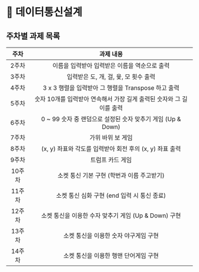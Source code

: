 # :satellite: ​데이터통신설계

## 주차별 과제 목록

|  주차  |                          과제 내용                           |
| :----: | :----------------------------------------------------------: |
| 2주차  |        이름을 입력받아 입력받은 이름을 역순으로 출력         |
| 3주차  |            입력받은 도, 개, 걸, 윷, 모 횟수 출력             |
| 4주차  |     3 x 3 행렬을 입력받아 그 행렬을 Transpose 하고 출력      |
| 5주차  | 숫자 10개를 입력받아 연속해서 가장 길게 출력된 숫자와 그 길이를 출력 |
| 6주차  | 0 ~ 99 숫자 중 랜덤으로 설정된 숫자 맞추기 게임 (Up & Down)  |
| 7주차  |                      가위 바위 보 게임                       |
| 8주차  |   (x, y) 좌표와 각도를 입력받아 회전 후의 (x, y) 좌표 출력   |
| 9주차  |                       트럼프 카드 게임                       |
| 10주차 |          소켓 통신 기본 구현 (학번과 이름 주고받기)          |
| 11주차 |         소켓 통신 심화 구현 (end 입력 시 통신 종료)          |
| 12주차 |    소켓 통신을 이용한 수자 맞추기 게임  (Up & Down) 구현     |
| 13주차 |            소켓 통신을 이용한 숫자 야구게임 구현             |
| 14주차 |            소켓 통신을 이용한 행맨 단어게임 구현             |

